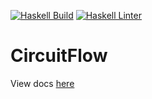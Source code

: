 [![Haskell Build](https://github.com/RileyEv/project/actions/workflows/haskell.yml/badge.svg)](https://github.com/RileyEv/project/actions/workflows/haskell.yml)
[![Haskell Linter](https://github.com/RileyEv/project/actions/workflows/haskell-lint.yml/badge.svg)](https://github.com/RileyEv/project/actions/workflows/haskell-lint.yml)

# CircuitFlow


View docs [here](https://circuitflow.rly.rocks)
